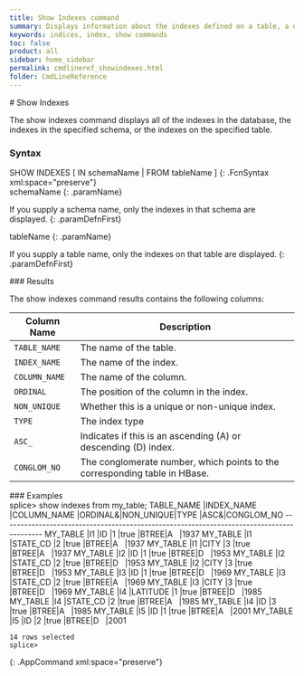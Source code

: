 ```yaml
---
title: Show Indexes command
summary: Displays information about the indexes defined on a table, a database, or a schema.
keywords: indices, index, show commands
toc: false
product: all
sidebar: home_sidebar
permalink: cmdlineref_showindexes.html
folder: CmdLineReference
---
```

<section>
<div class="TopicContent" data-swiftype-index="true" markdown="1">
# Show Indexes

The <span class="AppCommand">show indexes</span> command displays all of
the indexes in the database, the indexes in the specified schema, or the
indexes on the specified table.

### Syntax

<div class="fcnWrapperWide" markdown="1">
    SHOW INDEXES [ IN schemaName | FROM tableName ]
{: .FcnSyntax xml:space="preserve"}

</div>
<div class="paramList" markdown="1">
schemaName
{: .paramName}

If you supply a schema name, only the indexes in that schema are
displayed.
{: .paramDefnFirst}

tableName
{: .paramName}

If you supply a table name, only the indexes on that table are
displayed.
{: .paramDefnFirst}

</div>
### Results

The <span class="AppCommand">show indexes</span> command results
contains the following columns:

<table summary="Results of the show indexes command">
                <col />
                <col />
                <thead>
                    <tr>
                        <th>Column Name</th>
                        <th>Description</th>
                    </tr>
                </thead>
                <tbody>
                    <tr>
                        <td><code>TABLE_NAME</code></td>
                        <td>The name of the table.</td>
                    </tr>
                    <tr>
                        <td><code>INDEX_NAME</code></td>
                        <td>The name of the index.</td>
                    </tr>
                    <tr>
                        <td><code>COLUMN_NAME</code></td>
                        <td>The name of the column.</td>
                    </tr>
                    <tr>
                        <td><code>ORDINAL</code></td>
                        <td>The position of the column in the index.</td>
                    </tr>
                    <tr>
                        <td><code>NON_UNIQUE</code></td>
                        <td>Whether this is a unique or non-unique index.</td>
                    </tr>
                    <tr>
                        <td><code>TYPE</code></td>
                        <td>The index type</td>
                    </tr>
                    <tr>
                        <td><code>ASC_</code></td>
                        <td>Indicates if this is an ascending (A) or descending (D) index.</td>
                    </tr>
                    <tr>
                        <td><code>CONGLOM_NO</code></td>
                        <td>The conglomerate number, which points to the corresponding table in HBase.</td>
                    </tr>
                </tbody>
            </table>
### Examples

<div class="preWrapperWide" markdown="1">
    splice> show indexes from my_table;
    TABLE_NAME    |INDEX_NAME       |COLUMN_NAME   |ORDINAL&|NON_UNIQUE|TYPE |ASC&|CONGLOM_NO
    -----------------------------------------------------------------------------------------
    MY_TABLE      |I1               |ID            |1       |true      |BTREE|A   |1937
    MY_TABLE      |I1               |STATE_CD      |2       |true      |BTREE|A   |1937
    MY_TABLE      |I1               |CITY          |3       |true      |BTREE|A   |1937
    MY_TABLE      |I2               |ID            |1       |true      |BTREE|D   |1953
    MY_TABLE      |I2               |STATE_CD      |2       |true      |BTREE|D   |1953
    MY_TABLE      |I2               |CITY          |3       |true      |BTREE|D   |1953
    MY_TABLE      |I3               |ID            |1       |true      |BTREE|D   |1969
    MY_TABLE      |I3               |STATE_CD      |2       |true      |BTREE|A   |1969
    MY_TABLE      |I3               |CITY          |3       |true      |BTREE|D   |1969
    MY_TABLE      |I4               |LATITUDE      |1       |true      |BTREE|D   |1985
    MY_TABLE      |I4               |STATE_CD      |2       |true      |BTREE|A   |1985
    MY_TABLE      |I4               |ID            |3       |true      |BTREE|A   |1985
    MY_TABLE      |I5               |ID            |1       |true      |BTREE|A   |2001
    MY_TABLE      |I5               |ID            |2       |true      |BTREE|D   |2001
    
    14 rows selected
    splice>
{: .AppCommand xml:space="preserve"}

</div>
</div>
</section>


